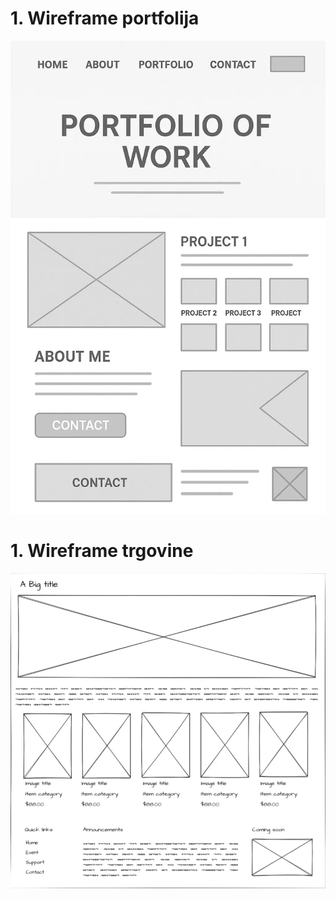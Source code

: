 # 1. Wireframe portfolija

<img src="https://github.com/urosjarc/informatika2/blob/master/media/portfolio_wireframe.png">

# 1. Wireframe trgovine

<img src="https://github.com/urosjarc/informatika2/blob/master/media/vaja2/index.png">
